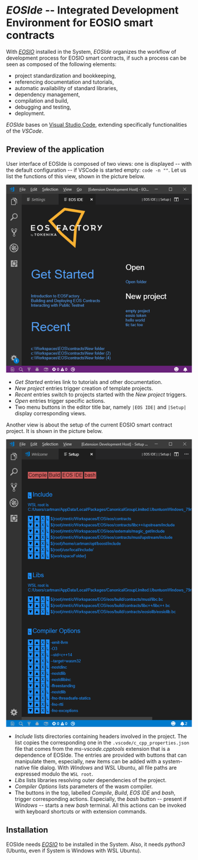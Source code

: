 # *EOSIde* -- Integrated Development Environment for EOSIO smart contracts

 With [*EOSIO*](https://github.com/eosio) installed in the System, *EOSIde* organizes the workflow of development process for EOSIO smart contracts, if such a process can be seen as composed of the following elements:

* project standardization and bookkeeping,
* referencing documentation and tutorials,
* automatic availability of standard libraries,
* dependency management,
* compilation and build,
* debugging and testing,
* deployment.

*EOSIde* bases on [Visual Studio Code](https://code.visualstudio.com/), extending specifically functionalities of the *VSCode*.

## Preview of the application

User interface of EOSIde is composed of two views: one is displayed -- with the default configuration -- if VSCode is started empty: `code -n ""`. Let us list the functions of this view, shown in the picture below.

![Get Started view](https://github.com/tokenika/eoside/raw/master/eoside/readme_images/get_started.png)

* *Get Started* entries link to tutorials and other documentation.
* *New project* entries trigger creation of template projects.
* *Recent* entries switch to projects started with the *New project* triggers.
* *Open* entries trigger specific actions.
* Two menu buttons in the editor title bar, namely `|EOS IDE|` and `|Setup|` display corresponding views.


Another view is about the setup of the current EOSIO smart contract project. It is shown in the picture below.

![Setup view](https://github.com/tokenika/eoside/raw/master/eoside/readme_images/setup.png)

* *Include* lists directories containing headers involved in the project. The list copies the corresponding one in the `.vscode/c_cpp_properties.json` file that comes from the *ms-vscode.cpptools* extension that is a dependence of EOSIde. The entries are provided with buttons that can manipulate them, especially, new items can be added with a system-native file dialog. With *Windows* and WSL Ubuntu, all file paths are expressed modulo the `WSL root`.
* *Libs* lists libraries resolving outer dependencies of the project.
* *Compiler Options* lists parameters of the wasm compiler.
* The buttons in the top, labelled *Compile*, *Build*, *EOS IDE* and *bash*, trigger corresponding actions. Especially, the *bash* button -- present if *Windows* -- starts a new *bash* terminal. All this actions can be invoked with keyboard shortcuts or with extension commands.

## Installation

EOSIde needs [*EOSIO*](https://github.com/eosio) to be installed in the System. Also, it needs *python3* (Ubuntu, even if System is Windows with WSL Ubuntu).

